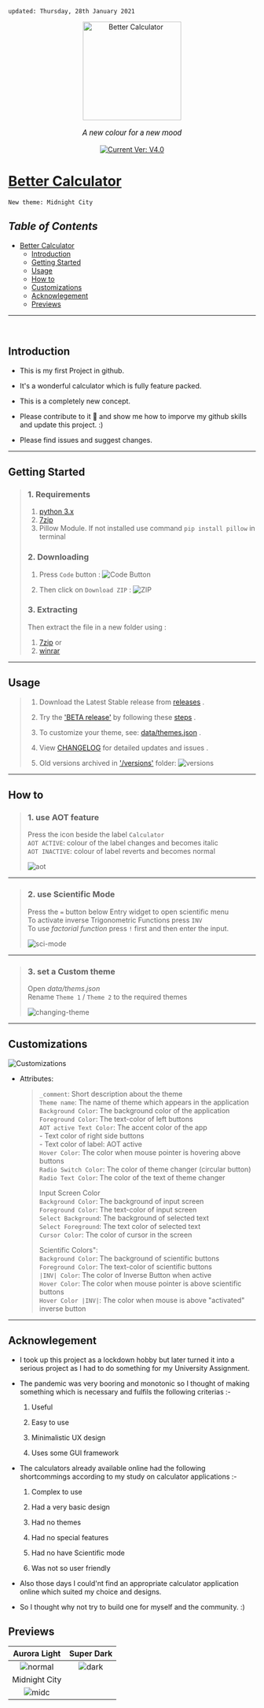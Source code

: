     updated: Thursday, 28th January 2021

<div align="center">
  <a href="https://github.com/warmachine028/Better-Calculator">
    <img width=200 src="icon/icon.png" alt="Better Calculator">
  </a>
  <p style="font-family: roboto, calibri; font-size:12pt; font-style:italic">
    A new colour for a new mood
  </p>
  <a href="https://github.com/warmachine028/Better-Calculator">
    <img src="https://img.shields.io/badge/version-V4.0-lawngreen" alt="Current Ver: V4.0">
  </a>
</div>

# [Better Calculator](https://github.com/warmachine028/Better-Calculator)

    New theme: Midnight City

## _Table of Contents_

- [Better Calculator](#better-calculator)
  - [Introduction](#introduction)
  - [Getting Started](#getting-started)
  - [Usage](#usage)
  - [How to](#how-to)
  - [Customizations](#customizations)
  - [Acknowlegement](#acknowlegement)
  - [Previews](#previews)

---

<br>

## Introduction

- This is my first Project in github.  

- It's a wonderful calculator which is fully feature packed.  

- This is a completely new concept.  

- Please contribute to it 🙏 and show me how to imporve my github skills and update this project. :)  

- Please find issues and suggest changes.  

---

## Getting Started

> ### 1. Requirements
>
> 1. [python 3.x](https://cutt.ly/PjeYrSt)
> 2. [7zip](https://www.7-zip.org)
> 3. Pillow Module. If not installed use command `pip install pillow` in terminal
>
> ### 2. Downloading
>
> 1. Press `Code` button :
>    ![Code Button](img/screen-code.png)
>
> 2. Then click on `Download ZIP` :
>    ![ZIP](img/screen-zip.png)
>
> ### 3. Extracting
>
> Then extract the file in a new folder using :
>
> 1. [7zip](https://www.7-zip.org)
>    or
> 2. [winrar](https://www.win-rar.com)

---

## Usage

> 1. Download the Latest Stable release from [releases](https://github.com/warmachine028/Better-Calculator/releases) .
>  
> 2. Try the ['BETA release'](main.py) by following these [steps](###2.-downloading) .  
>
> 3. To customize your theme, see: [data/themes.json](data/themes.json) .  
>
> 4. View [CHANGELOG](.github/CHANGELOG.md) for detailed updates and issues .
>
> 5. Old versions archived in ['/versions'](versions) folder:
>    ![versions](img/screen-versions.png)

---

## How to

> ### 1. use AOT feature
  >
  > Press the icon beside the label ```Calculator```  
  > ```AOT ACTIVE```: colour of the label changes and becomes italic  
  > ```AOT INACTIVE```: colour of label reverts and becomes normal  
  >
  >![aot](img/AOT.gif)  
>
---

> ### 2. use Scientific Mode
  >
  > Press the ```=``` button below Entry widget to open scientific menu  
  > To activate inverse Trigonometric Functions press ```INV```  
  > To use _factorial function_ press ```!``` first and then enter the input.  
  >
  > ![sci-mode](img/scientific_mode.gif)  
>
---

> ### 3. set a Custom theme
  >
  > Open _data/thems.json_  
  > Rename ```Theme 1``` / ```Theme 2``` to the required themes  
  >
  > ![changing-theme](img/setting_themes.gif)  
---

## Customizations  

  ![Customizations](img/customization.gif)  

- Attributes:  
  > ```_comment```: Short description about the theme  
  > ```Theme name```: The name of theme which appears in the application  
  > ```Background Color```: The background color of the application  
  > ```Foreground Color```: The text-color of left buttons  
  > ```AOT active Text Color```: The accent color of the app  
                                - Text color of right side buttons  
                                - Text color of label: AOT active  
  > ```Hover Color```: The color when mouse pointer is hovering above buttons  
  > ```Radio Switch Color```: The color of theme changer (circular button)  
  > ```Radio Text Color```: The color of the text of theme changer  
  >  
  > Input Screen Color  
    ```Background Color```: The background of input screen  
    ```Foreground Color```: The text-color of input screen  
    ```Select Background```: The background of selected text  
    ```Select Foreground```: The text color of selected text  
    ```Cursor Color```: The color of cursor in the screen  
  >  
  > Scientific Colors":  
    ```Background Color```: The background of scientific buttons  
    ```Foreground Color```: The text-color of scientific buttons  
    ```|INV| Color```: The color of Inverse Button when active  
    ```Hover Color```: The color when mouse pointer is above scientific buttons  
    ```Hover Color |INV|```: The color when mouse is above "activated" inverse button  
  
---

## Acknowlegement

- I took up this project as a lockdown hobby but later turned it into a serious project as I had to do something for my University Assignment.

- The pandemic was very booring and monotonic so I thought of making something which is necessary and fulfils the following criterias :-

  1. Useful

  2. Easy to use

  3. Minimalistic UX design

  4. Uses some GUI framework

- The calculators already available online had the following shortcommings according to my study on calculator applications :-

  1. Complex to use

  2. Had a very basic design

  3. Had no themes

  4. Had no special features

  5. Had no have Scientific mode

  6. Was not so user friendly

- Also those days I could'nt find an appropriate calculator application online which suited my choice and designs.

- So I thought why not try to build one for myself and the community. :)

## Previews

|              Aurora Light            |                Super Dark               |
| :----------------------------------: | :-------------------------------------: |
| ![normal](img/screen-calculator.png) | ![dark](img/screen-calculator-dark.png) |
|            Midnight City             |
|    ![midc](img/midnight-city.jpg)    |

